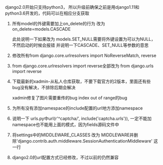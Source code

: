 django2.0开始只支持python3， 所以升级前确保之前是用django1.11和python3.6开发的，代码可以在相应分支获取

1. 所有model的外键需要加上on_delete的行为 改为 on_delete=models.CASCADE

    此处说明一下如果改为 models.SET_NULL需要将外键设置为可以为NULL，不然启动的时候会报错
    并说明一下CASCADE、SET_NULL等参数的意思


2. 修改所有from django.core.urlresolvers import NoReverseMatch, reverse
3. from django.core.urlresolvers import reverse全部改为
    from django.urls import reverse


3. 下载最新的xadmin-从私人仓库获取，不要下载官方的2版本，里面还有些bug没有解决，不排除后期会解决

    xadmin修复了图片需要重传的bug
    index out of range的bug
    
4. 为所有没有添加namespace的include配置的url地方添加namespace
5. 说明一下 urls.py中url(r'^captcha/', include('captcha.urls')), 一定不能加namespace也不能用上面的模式，因为fields源码文件中
6. 将settings中的MIDDLEWARE_CLASSES 改为 MIDDLEWARE并删除'django.contrib.auth.middleware.SessionAuthenticationMiddleware' 这一行
7. django2.0的url配置方式已经修改，不过以前的仍然兼容
